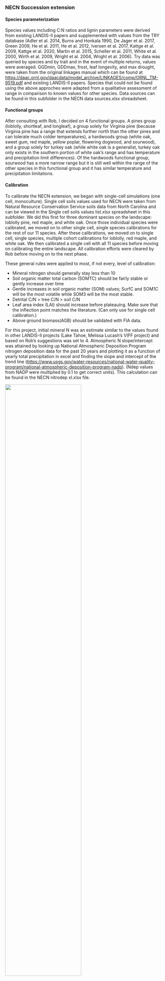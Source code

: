 ### NECN Succession extension

#### Species parameterization
Species values including C:N ratios and lignin parameters were derived from existing LANDIS-II papers and supplemented with values from the TRY database (Adler et al. 2014, 
Burns and Honkala 1990, De Jager et al. 2017, Green 2009, He et al. 2011, He et al. 2012, Iversen et al. 2017, Kattge et al. 2009, Kattge et al. 2020, Martin et al. 2015, 
Scheller et al. 2011, White et al. 2000, Wirth et al. 2009, Wright et al. 2004, Wright et al. 2006). Try data was queried by species and by trait and in the event of multiple 
returns, values were averaged. GGDmin, GDDmax, frost, leaf longevity, and max drought, were taken from the original linkages manual which can be found at 
https://daac.ornl.gov/daacdata/model_archive/LINKAGES/comp/ORNL_TM-9519.pdf and existing LANDIS-II papers. Species that could not be found using the above approches were adapted 
from a qualitative assessment of range in comparison to known values for other species. Data sources can be found in this subfolder in the NECN data sources.xlsx shreadsheet.

#### Functional groups
After consulting with Rob, I decided on 4 functional groups. A pines group (loblolly, shortleaf, and longleaf), a group solely for Virginia pine (because Virginia pine has a 
range that extends further north than the other pines and can tolerate much colder temperatures), a hardwoods group (white oak, sweet gum, red maple, yellow poplar, flowering 
dogwood, and sourwood), and a group solely for turkey oak (while white oak is a generalist, turkey oak only exists in the southern portion of white oak’s range and has 
temperature and precipitation limit differences). Of the hardwoods functional group, sourwood has a more narrow range but it is still well within the range of the other 
species in this functional group and it has similar temperature and precipitation limitations.

#### Calibration
To calibrate the NECN extension, we began with single-cell simulations (one cell, monoculture). Single cell soils values used for NECN were taken from Natural Resource 
Conservation Service soils data from North Carolina and can be viewed in the Single cell soils values list.xlsx spreadsheet in this subfolder. We did this first for three 
dominant species on the landscape: loblolly pine, red maple, and white oak. Once those individual species were calibrated, we moved on to other single cell, single species 
calibrations for the rest of our 11 species. After these calibrations, we moved on to single cell, single species, multiple cohort calibrations for loblolly, red maple, and 
white oak. We then calibrated a single cell with all 11 species before moving on calibrating the entire landscape. All calibration efforts were cleared by Rob before moving on 
to the next phase.

These general rules were applied to most, if not every, level of calibration:
* Mineral nitrogen should generally stay less than 10
* Soil organic matter total carbon (SOMTC) should be fairly stable or gently increase over time
* Gentle increases in soil organic matter (SOM) values; SurfC and SOM1C will be the most volatile while SOM3 will be the most stable.
* Detrital C/N > tree C/N > soil C/N
* Leaf area index (LAI) should increase before plateauing. Make sure that the inflection point matches the literature. (Can only use for single cell calibration.)
* Above ground biomass(AGB) should be validated with FIA data.

For this project, initial mineral N was an estimate similar to the values found in other LANDIS-II projects (Lake Tahoe, Melissa Lucash’s VIFF project) and based on Rob’s 
suggestions was set to 4. Atmospheric N slope/intercept was attained by looking up National Atmospheric Deposition Program nitrogen deposition data for the past 20 years and 
plotting it as a function of yearly total precipitation in excel and finding the slope and intercept of the trend line (https://www.usgs.gov/water-resources/national-water-quality-program/national-atmospheric-deposition-program-nadp). (Ndep values from NADP were multiplied by 0.1 to get correct units). This calculation can be found in the NECN 
nitrodep xl.xlsx file. 

<img src="./Ndep.PNG" width="70%" />

Denitrification rate and all of the SOM decay rates were originally taken from the Lake Tahoe LANDIS-II project single cell calibration text file and then calibrated for NC. For 
an example of the calibration process using loblolly pine to refine denitrification and decay rates, reference loblolly runs graphed.xlsx in this subfolder. Photo here:

<img src="./loblolly parms test.PNG" width="90%" />

The next step in calibration and validation was to validate above ground biomass and LAI for several of the modeled species across our functional groups. To calibrate above 
ground biomass, we isolated the top 25% of FIA plots by above ground carbon per age, assuming this to represent plots with ideal growing conditions for each species. These were 
then plotted as box plots and compared against simulated above ground biomass of each species. All comparisons to FIA data reference FIA plots from North Carolina, South 
Carolina, and Virginia. LAI was validated against established values for forests from He et al. (2012).

<img src="./Loblolly calibration graphics.PNG" width="80%" />
_______________________________________________________________________________________________________________________________________________________
<img src="./Virginia pine calibration graphics.PNG" width="80%" />
_______________________________________________________________________________________________________________________________________________________
<img src="./Hardwoods calibration graphics.PNG" width="100%" />


Landscape-level above ground biomass was validated against forest data collected in and around Ft. Bragg in central North Carolina that was used for the LANDIS-II Ft. Bragg 
project.

Citations:

Adler PB, Salguero-Gómez R, Compagnoni A, Hsu JS, Ray-Mukherjee J, Mbeau-Ache C, Franco M. 2014. Functional traits explain variation in plant life history strategies. PNAS 111:740-745. doi: 10.1073/pnas.1315179111

Burns RM, Honkala BH. 1990. Silvics of North America: 1. Conifers. Agriculture Handbook 654, U.S. Department of Agriculture, Forest Service, Washington, DC.

De Jager NR, Drohan PJ, Miranda BM, Sturtevant BR, Stout SL, Royo AA, Gustafson EJ, Romanski MC. Simulating ungulate herbivory across forest landscapes: A browsing extension for LANDIS-II. Ecological Modelling 350:11-29.

Green W. 2009. USDA PLANTS Compilation, version 1, 09-02-02. (http://bricol.net/downloads/data/PLANTSdatabase/) NRCS: The PLANTS Database (http://plants.usda.gov, 1 Feb 2009). National Plant Data Center: Baton Rouge, LA 70874-74490 USA.

He L, Chen JM, Pan Y, Birdsey R, Kattge J. 2012. Relationships between net primary productivity and forest stand age in US forests. Global Biogeochemical Cycles, 26(3).

He T, Lamont BB, Downs KS. 2011. Banksias born to burn. New Phytologist 191:184-196. doi:10.1111/j.1469-8137.2011.03663.x.

He T, Pausas JP, Belcher CM, Schwilk DW, Lamont BB. 2012. Fire-adapted traits of Pinus arose in the fiery Cretaceous. New Phytologist 194: 751-759. doi: 10.1111/j.1469-8137.2012.04079.x.

Iversen CM, McCormack ML, Powell AS, Blackwood CB, Freschet GT, Kattge J, Roumet C, Stover DB, Soudzilovskaia NA, Valverde Barrantes OJ, Bodegom PM, Violle C. 2017. A global fine root ecology database to address below ground challenges in plant ecology. New Phytologist 215:15-26. doi:10.1111/nph.14486

Kattge J, Knorr W, Raddatz T, and Wirth C. 2009. Quantifying photosynthetic capacity and its relationship to leaf nitrogen content for global-scale terrestrial biosphere models. Global Change Biology 15:976-991.

Kattge J, Bönisch G, Díaz S, Lavorel S, Prentice IC, Leadley P, et al. 2020. TRY plant trait database – enhanced coverage and open access. Global Change Biology 26:119-188. https://doi.org/10.1111/gcb.14904

Martin KL, Hurteau MD, Hungate BA, Koch GW, North MP. 2014. Carbon Tradeoffs of Restoration and Provision of Endangered Species Habitat in a Fire-Maintained Forest. Ecosystems 18:76–88.

Scheller RM, Hua D, Bolstad P V., Birdsey RA, Mladenoff DJ. 2011. The effects of forest harvest intensity in combination with wind disturbance on carbon dynamics in Lake States Mesic Forests. Ecological Modelling 222:144–153. 

White MA, Thornton PE, S. Running W, Nemani RR. 2000. Parameterization and sensitivity analysis of the BIOME-BGC terrestrial ecosystem model: Net primary production controls. Earth Interactions 4:1-85.

Wirth C, Lichstein JW. 2009. The Imprint of Species Turnover on Old-Growth Forest Carbon Balances - Insights from a Trait-Based Model of Forest Dynamics. Pages 81-113 in C. Wirth, G. Gleixner, and M. Heimann, editors. Old-Growth Forests: Function, Fate and Value. Springer, New York, Berlin, Heidelberg.

Wright IJ, Reich PB, Westoby M, Ackerly DD, Baruch Z, Bongers F, Cavender-Bares J, et al. 2004. The worldwide leaf economics spectrum. Nature 428:821-827.

Wright IJ, Reich PB, Atkin OK, Lusk CH, Tjoelker MG, Westoby M. 2006. Irradiance, temperature and rainfall influence leaf dark respiration in woody plants: evidence from comparisons across 20 sites. New Phytologist 169:309-319.
